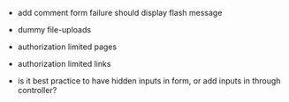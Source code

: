 - add comment form failure should display flash message
- dummy file-uploads
- authorization limited pages
- authorization limited links


- is it best practice to have hidden inputs in form, or add inputs in through controller?
